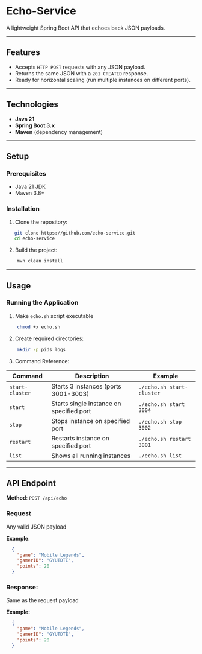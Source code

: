# Echo-Service

A lightweight Spring Boot API that echoes back JSON payloads.

---
## **Features**
- Accepts `HTTP POST` requests with any JSON payload.
- Returns the same JSON with a `201 CREATED` response.
- Ready for horizontal scaling (run multiple instances on different ports).

---
## **Technologies**
- **Java 21**
- **Spring Boot 3.x**
- **Maven** (dependency management)

---
## **Setup**
### Prerequisites
- Java 21 JDK
- Maven 3.8+

### Installation
1. Clone the repository:
```bash
   git clone https://github.com/echo-service.git
   cd echo-service
```
2. Build the project:
```bash
    mvn clean install
```
--- 
## Usage
### Running the Application
1. Make `echo.sh` script executable
```bash
    chmod +x echo.sh
```
2. Create required directories:
```bash
    mkdir -p pids logs
```
3. Command Reference:

| Command         | Description                              | Example                   |
|-----------------|------------------------------------------|---------------------------|
| `start-cluster` | Starts 3 instances (ports 3001-3003)     | `./echo.sh start-cluster` |
| `start`         | Starts single instance on specified port | `./echo.sh start 3004`    |
| `stop`          | Stops instance on specified port         | `./echo.sh stop 3002`     |
| `restart`       | Restarts instance on specified port      | `./echo.sh restart 3001`  |
| `list`          | Shows all running instances              | `./echo.sh list`          |

---
## API Endpoint

**Method**: `POST /api/echo`

### Request
Any valid JSON payload

**Example**:
```json
  {
    "game": "Mobile Legends",
    "gamerID": "GYUTDTE",
    "points": 20
  }
```

### Response: 
Same as the request payload

**Example:**

```json
  {
    "game": "Mobile Legends",
    "gamerID": "GYUTDTE",
    "points": 20
  }
```
